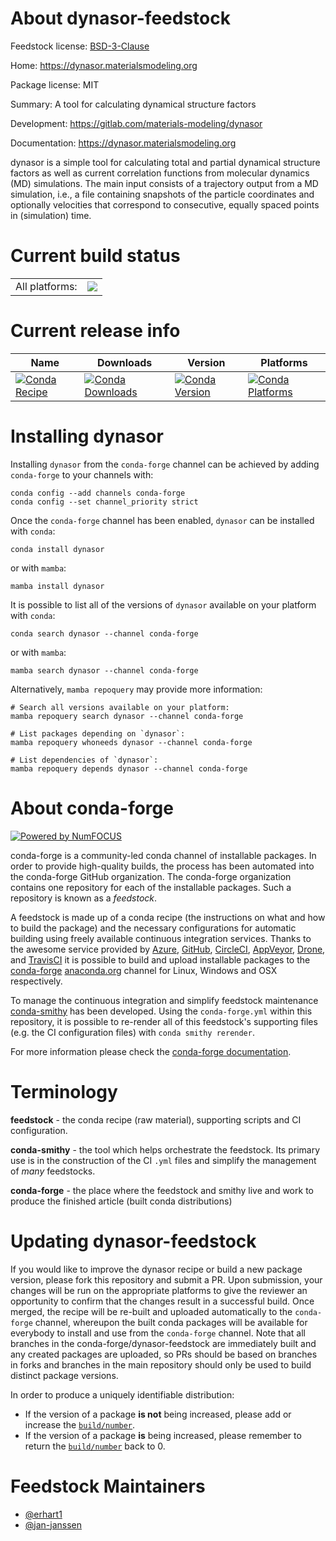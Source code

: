About dynasor-feedstock
=======================

Feedstock license: [BSD-3-Clause](https://github.com/conda-forge/dynasor-feedstock/blob/main/LICENSE.txt)

Home: https://dynasor.materialsmodeling.org

Package license: MIT

Summary: A tool for calculating dynamical structure factors

Development: https://gitlab.com/materials-modeling/dynasor

Documentation: https://dynasor.materialsmodeling.org

dynasor is a simple tool for calculating total and partial
dynamical structure factors as well as current correlation
functions from molecular dynamics (MD) simulations. The main
input consists of a trajectory output from a MD simulation,
i.e., a file containing snapshots of the particle coordinates
and optionally velocities that correspond to consecutive,
equally spaced points in (simulation) time.


Current build status
====================


<table><tr><td>All platforms:</td>
    <td>
      <a href="https://dev.azure.com/conda-forge/feedstock-builds/_build/latest?definitionId=9117&branchName=main">
        <img src="https://dev.azure.com/conda-forge/feedstock-builds/_apis/build/status/dynasor-feedstock?branchName=main">
      </a>
    </td>
  </tr>
</table>

Current release info
====================

| Name | Downloads | Version | Platforms |
| --- | --- | --- | --- |
| [![Conda Recipe](https://img.shields.io/badge/recipe-dynasor-green.svg)](https://anaconda.org/conda-forge/dynasor) | [![Conda Downloads](https://img.shields.io/conda/dn/conda-forge/dynasor.svg)](https://anaconda.org/conda-forge/dynasor) | [![Conda Version](https://img.shields.io/conda/vn/conda-forge/dynasor.svg)](https://anaconda.org/conda-forge/dynasor) | [![Conda Platforms](https://img.shields.io/conda/pn/conda-forge/dynasor.svg)](https://anaconda.org/conda-forge/dynasor) |

Installing dynasor
==================

Installing `dynasor` from the `conda-forge` channel can be achieved by adding `conda-forge` to your channels with:

```
conda config --add channels conda-forge
conda config --set channel_priority strict
```

Once the `conda-forge` channel has been enabled, `dynasor` can be installed with `conda`:

```
conda install dynasor
```

or with `mamba`:

```
mamba install dynasor
```

It is possible to list all of the versions of `dynasor` available on your platform with `conda`:

```
conda search dynasor --channel conda-forge
```

or with `mamba`:

```
mamba search dynasor --channel conda-forge
```

Alternatively, `mamba repoquery` may provide more information:

```
# Search all versions available on your platform:
mamba repoquery search dynasor --channel conda-forge

# List packages depending on `dynasor`:
mamba repoquery whoneeds dynasor --channel conda-forge

# List dependencies of `dynasor`:
mamba repoquery depends dynasor --channel conda-forge
```


About conda-forge
=================

[![Powered by
NumFOCUS](https://img.shields.io/badge/powered%20by-NumFOCUS-orange.svg?style=flat&colorA=E1523D&colorB=007D8A)](https://numfocus.org)

conda-forge is a community-led conda channel of installable packages.
In order to provide high-quality builds, the process has been automated into the
conda-forge GitHub organization. The conda-forge organization contains one repository
for each of the installable packages. Such a repository is known as a *feedstock*.

A feedstock is made up of a conda recipe (the instructions on what and how to build
the package) and the necessary configurations for automatic building using freely
available continuous integration services. Thanks to the awesome service provided by
[Azure](https://azure.microsoft.com/en-us/services/devops/), [GitHub](https://github.com/),
[CircleCI](https://circleci.com/), [AppVeyor](https://www.appveyor.com/),
[Drone](https://cloud.drone.io/welcome), and [TravisCI](https://travis-ci.com/)
it is possible to build and upload installable packages to the
[conda-forge](https://anaconda.org/conda-forge) [anaconda.org](https://anaconda.org/)
channel for Linux, Windows and OSX respectively.

To manage the continuous integration and simplify feedstock maintenance
[conda-smithy](https://github.com/conda-forge/conda-smithy) has been developed.
Using the ``conda-forge.yml`` within this repository, it is possible to re-render all of
this feedstock's supporting files (e.g. the CI configuration files) with ``conda smithy rerender``.

For more information please check the [conda-forge documentation](https://conda-forge.org/docs/).

Terminology
===========

**feedstock** - the conda recipe (raw material), supporting scripts and CI configuration.

**conda-smithy** - the tool which helps orchestrate the feedstock.
                   Its primary use is in the construction of the CI ``.yml`` files
                   and simplify the management of *many* feedstocks.

**conda-forge** - the place where the feedstock and smithy live and work to
                  produce the finished article (built conda distributions)


Updating dynasor-feedstock
==========================

If you would like to improve the dynasor recipe or build a new
package version, please fork this repository and submit a PR. Upon submission,
your changes will be run on the appropriate platforms to give the reviewer an
opportunity to confirm that the changes result in a successful build. Once
merged, the recipe will be re-built and uploaded automatically to the
`conda-forge` channel, whereupon the built conda packages will be available for
everybody to install and use from the `conda-forge` channel.
Note that all branches in the conda-forge/dynasor-feedstock are
immediately built and any created packages are uploaded, so PRs should be based
on branches in forks and branches in the main repository should only be used to
build distinct package versions.

In order to produce a uniquely identifiable distribution:
 * If the version of a package **is not** being increased, please add or increase
   the [``build/number``](https://docs.conda.io/projects/conda-build/en/latest/resources/define-metadata.html#build-number-and-string).
 * If the version of a package **is** being increased, please remember to return
   the [``build/number``](https://docs.conda.io/projects/conda-build/en/latest/resources/define-metadata.html#build-number-and-string)
   back to 0.

Feedstock Maintainers
=====================

* [@erhart1](https://github.com/erhart1/)
* [@jan-janssen](https://github.com/jan-janssen/)

